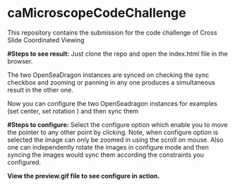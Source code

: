 # caMicroscopeCodeChallenge
This repository contains the submission for the code challenge of Cross Slide Coordinated Viewing

**#Steps to see result:**
Just clone the repo and open the index.html file in the browser.

The two OpenSeaDragon instances are synced on checking the sync checkbox and zooming or panning in any one produces a simultaneous result in the other one.

Now you can configure the two OpenSeadragon instances for examples (set center, set rotation ) and then sync them

**#Steps to configure:**
Select the configure option which enable you to move the pointer to any other point by clicking. Note, when configure option is selected the image can only be zoomed in using the scroll on mouse.
Also one can independently rotate the images in configure mode and then syncing the images would sync them according the constraints you configured.

**View the preview.gif file to see configure in action.**
